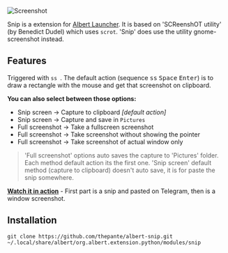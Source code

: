 ![Screenshot](https://i.imgur.com/ByrrQJA.png)

Snip is a extension for [Albert Launcher](https://github.com/albertlauncher/albert). It is based on 'SCReenshOT utility' (by Benedict Dudel) which uses `scrot`. 'Snip' does use the utility gnome-screenshot instead.

## Features
Triggered with `ss `. The default action (sequence <kbd>ss</kbd> <kbd>Space</kbd> <kbd>Enter</kbd>) is to draw a rectangle with the mouse and get that screenshot on clipboard.

**You can also select between those options:**
 * Snip screen → Capture to clipboard _[default action]_
 * Snip screen → Capture and save in `Pictures`
 * Full screenshot → Take a fullscreen screenshot
 * Full screenshot → Take screenshot without showing the pointer
 * Full screenshot → Take screenshot of actual window only

> 'Full screenshot' options auto saves the capture to 'Pictures' folder. Each method default action its the first one. 'Snip screen' default method (capture to clipboard) doesn't auto save, it is for paste the snip somewhere.

[**Watch it in action**](https://i.imgur.com/CO1Qh8L.mp4) - First part is a snip and pasted on Telegram, then is a window screenshot.

## Installation
```
git clone https://github.com/thepante/albert-snip.git ~/.local/share/albert/org.albert.extension.python/modules/snip
```

